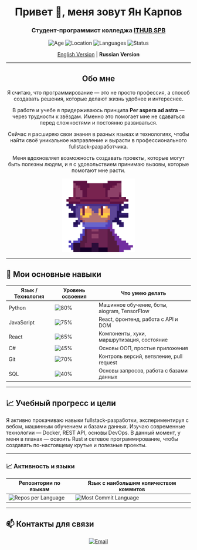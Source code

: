 <h1 align="center">Привет 👋, меня зовут Ян Карпов</h1>
<h3 align="center">Студент-программист колледжа <a href="https://spb.ithub.ru/">ITHUB SPB</a></h3>

<p align="center">
  <img src="https://img.shields.io/badge/Age-20-%236A0D91?style=flat-square" alt="Age" />
  <img src="https://img.shields.io/badge/Location-Saint%20Petersburg-%236A0D91?style=flat-square" alt="Location" />
  <img src="https://img.shields.io/badge/Languages-Russian%2C%20English-%236A0D91?style=flat-square" alt="Languages" />
  <img src="https://img.shields.io/badge/Status-Student-%236A0D91?style=flat-square" alt="Status" />
</p>

<p align="center">
  <a href="README.en.md">English Version</a> | <strong>Russian Version</strong>
</p>

---

<h2 align="center">Обо мне</h2>

<p align="center">
  Я считаю, что программирование — это не просто профессия, а способ создавать решения, которые делают жизнь удобнее и интереснее.
</p>

<p align="center">
  В работе и учебе я придерживаюсь принципа <strong>Per aspera ad astra</strong> — через трудности к звёздам. Именно это помогает мне не сдаваться перед сложностями и постоянно развиваться.
</p>

<p align="center">
  Сейчас я расширяю свои знания в разных языках и технологиях, чтобы найти своё уникальное направление и вырасти в профессионального fullstack-разработчика.
</p>

<p align="center">
  Меня вдохновляет возможность создавать проекты, которые могут быть полезны людям, и я с удовольствием принимаю вызовы, которые помогают мне расти.
</p>

<p align="center">
  <img src="assets/niko-oneshot.gif" alt="Niko OneShot" width="200" />
</p>

---


## 🔧 Мои основные навыки

| Язык / Технология | Уровень освоения | Что умею делать                             |
|-------------------|------------------|--------------------------------------------|
| Python            | ![80%](https://img.shields.io/badge/Python-80%25-brightgreen) | Машинное обучение, боты, aiogram, TensorFlow |
| JavaScript        | ![75%](https://img.shields.io/badge/JavaScript-75%25-yellow) | React, фронтенд, работа с API и DOM         |
| React             | ![65%](https://img.shields.io/badge/React-65%25-blue) | Компоненты, хуки, маршрутизация, состояние  |
| C#                | ![45%](https://img.shields.io/badge/C%23-45%25-orange) | Основы ООП, простые приложения               |
| Git               | ![70%](https://img.shields.io/badge/Git-70%25-blueviolet) | Контроль версий, ветвление, pull request     |
| SQL               | ![40%](https://img.shields.io/badge/SQL-40%25-lightblue) | Основы запросов, работа с базами данных      |


---

## 📈 Учебный прогресс и цели

Я активно прокачиваю навыки fullstack-разработки, экспериментируя с вебом, машинным обучением и базами данных. Изучаю современные технологии — Docker, REST API, основы DevOps. В данный момент, у меня в планах — освоить Rust и сетевое программирование, чтобы создавать по-настоящему крутые и полезные проекты.

---

### 📈 Активность и языки

| Репозитории по языкам | Язык с наибольшим количеством коммитов |
|----------------------|--------------------------------------|
| ![Repos per Language](http://github-profile-summary-cards.vercel.app/api/cards/repos-per-language?username=YanKarpov&theme=aura) | ![Most Commit Language](http://github-profile-summary-cards.vercel.app/api/cards/most-commit-language?username=YanKarpov&theme=aura) |

---

## 📫 Контакты для связи

<p align="center">
  <a href="mailto:karpovyaa23@spb.ithub.ru">
    <img src="https://img.shields.io/badge/Email-karpovyaa23@spb.ithub.ru-%234B0082?style=flat-square&logo=gmail&logoColor=white" alt="Email" />
  </a>
</p>









